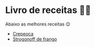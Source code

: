 # Livro de receitas :man_cook:

Abaixo as melhores receitas :wink:

-   [Crepeoca](https://github.com/raulcgomes/livro-receitas/blob/master/receitas/crepeoca.md)
-   [Strogonoff de frango](https://github.com/raulcgomes/livro-receitas/blob/master/receitas/strogonoff.md)
